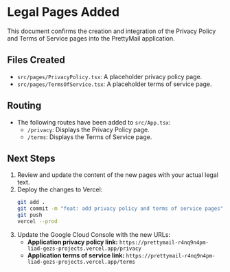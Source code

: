 # Legal Pages Added

This document confirms the creation and integration of the Privacy Policy and Terms of Service pages into the PrettyMail application.

## Files Created

- `src/pages/PrivacyPolicy.tsx`: A placeholder privacy policy page.
- `src/pages/TermsOfService.tsx`: A placeholder terms of service page.

## Routing

- The following routes have been added to `src/App.tsx`:
  - `/privacy`: Displays the Privacy Policy page.
  - `/terms`: Displays the Terms of Service page.

## Next Steps

1.  Review and update the content of the new pages with your actual legal text.
2.  Deploy the changes to Vercel:
    ```bash
    git add .
    git commit -m "feat: add privacy policy and terms of service pages"
    git push
    vercel --prod
    ```
3.  Update the Google Cloud Console with the new URLs:
    -   **Application privacy policy link:** `https://prettymail-r4nq9n4pm-liad-gezs-projects.vercel.app/privacy`
    -   **Application terms of service link:** `https://prettymail-r4nq9n4pm-liad-gezs-projects.vercel.app/terms`
